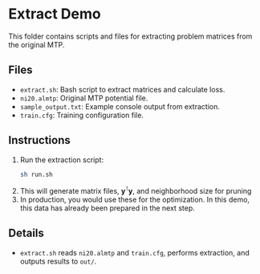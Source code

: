 <!-- This README was in part generated by AI. -->

# Extract Demo

This folder contains scripts and files for extracting problem matrices from the original MTP.

## Files

- `extract.sh`: Bash script to extract matrices and calculate loss.
- `ni20.almtp`: Original MTP potential file.
- `sample_output.txt`: Example console output from extraction.
- `train.cfg`: Training configuration file.

## Instructions

1. Run the extraction script:
   ```sh
   sh run.sh
   ```
2. This will generate matrix files, $\mathbf{y}^\intercal\mathbf{y}$, and neighborhood size for pruning
3. In production, you would use these for the optimization. In this demo, this data has already been prepared in the next step.

## Details

- `extract.sh` reads `ni20.almtp` and `train.cfg`, performs extraction, and outputs results to `out/`.
